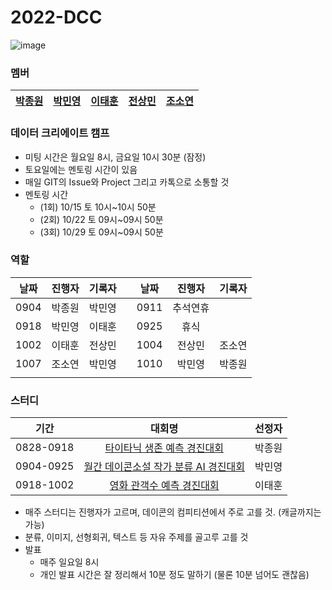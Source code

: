 # 2022-DCC
![image](https://user-images.githubusercontent.com/45033215/193849184-c35fe0f9-c1bd-41ec-8418-c697fa5a42b6.png)

### 멤버
|[박종원](https://github.com/qwqw82000)|[박민영](https://github.com/jellimin)|[이태훈](https://github.com/git-ThLee)|[전상민](https://github.com/sangmandu)|[조소연](https://github.com/soyeoncho00)|
|:---:|:---:|:---:|:---:|:---:|

### 데이터 크리에이트 캠프
- 미팅 시간은 월요일 8시, 금요일 10시 30분 (잠정)
- 토요일에는 멘토링 시간이 있음
- 매일 GIT의 Issue와 Project 그리고 카톡으로 소통할 것
- 멘토링 시간
  - (1회) 10/15 토 10시~10시 50분
  - (2회) 10/22 토 09시~09시 50분
  - (3회) 10/29 토 09시~09시 50분

### 역할
|날짜|진행자|기록자||날짜|진행자|기록자|
|:---:|:---:|:---:|:-:|:---:|:---:|:---:|
|0904|박종원|박민영||0911|추석연휴||
|0918|박민영|이태훈||0925|휴식||
|1002|이태훈|전상민||1004|전상민|조소연|
|1007|조소연|박민영||1010|박민영|박종원|
||||||||


### 스터디
|기간|대회명|선정자|
|:---:|:------------:|:---:|
|0828-0918|[타이타닉 생존 예측 경진대회](https://dacon.io/competitions/open/235539/overview/description)|박종원|
|0904-0925|[월간 데이콘소설 작가 분류 AI 경진대회](https://dacon.io/competitions/official/235670/overview/description)|박민영|
|0918-1002|[영화 관객수 예측 경진대회](https://dacon.io/competitions/open/235536/overview/description)|이태훈|

- 매주 스터디는 진행자가 고르며, 데이콘의 컴피티션에서 주로 고를 것. (캐글까지는 가능)
- 분류, 이미지, 선형회귀, 텍스트 등 자유 주제를 골고루 고를 것
- 발표
  - 매주 일요일 8시
  - 개인 발표 시간은 잘 정리해서 10분 정도 말하기 (물론 10분 넘어도 괜찮음)

